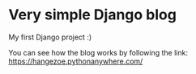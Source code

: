 # Very simple Django blog

My first Django project :)

You can see how the blog works by following the link: https://hangezoe.pythonanywhere.com/
